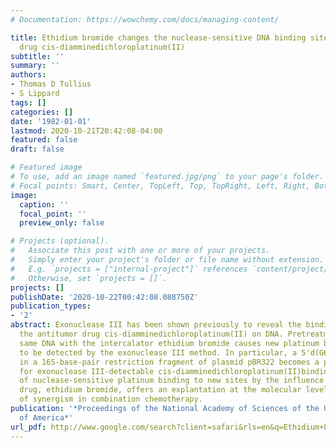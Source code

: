 ```yaml
---
# Documentation: https://wowchemy.com/docs/managing-content/

title: Ethidium bromide changes the nuclease-sensitive DNA binding sites of the antitumor
  drug cis-diamminedichloroplatinum(II)
subtitle: ''
summary: ''
authors:
- Thomas D Tullius
- S Lippard
tags: []
categories: []
date: '1982-01-01'
lastmod: 2020-10-21T20:42:08-04:00
featured: false
draft: false

# Featured image
# To use, add an image named `featured.jpg/png` to your page's folder.
# Focal points: Smart, Center, TopLeft, Top, TopRight, Left, Right, BottomLeft, Bottom, BottomRight.
image:
  caption: ''
  focal_point: ''
  preview_only: false

# Projects (optional).
#   Associate this post with one or more of your projects.
#   Simply enter your project's folder or file name without extension.
#   E.g. `projects = ["internal-project"]` references `content/project/deep-learning/index.md`.
#   Otherwise, set `projects = []`.
projects: []
publishDate: '2020-10-22T00:42:08.088750Z'
publication_types:
- '2'
abstract: Exonuclease III has been shown previously to reveal the binding sites of
  the antitumor drug cis-diamminedichloroplatinum(II) on DNA. Pretreatment of the
  same DNA with the intercalator ethidium bromide causes new platinum binding sites
  to be detected by the exonuclease III method. In particular, a 5'd(G6-D-G2)3' sequence
  in a 165-base-pair restriction fragment of plasmid pBR322 becomes a preferred site
  for exonuclease III-detectable cis-diamminedichloroplatinum(II)binding. This switching
  of nuclease-sensitive platinum binding to new sites by the influence of another
  drug, ethidium bromide, offers an explantation at the molecular level for the phenomenon
  of synergism in combination chemotherapy.
publication: '*Proceedings of the National Academy of Sciences of the United States
  of America*'
url_pdf: http://www.google.com/search?client=safari&rls=en&q=Ethidium+bromide+changes+the+nuclease-sensitive+DNA+binding+sites+of+the+antitumor+drug+cis-diamminedichloroplatinum(II)&ie=UTF-8&oe=UTF-8
---
```

